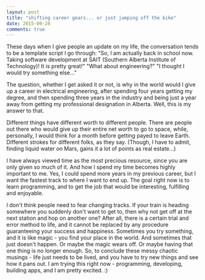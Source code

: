 ```yaml
---
layout: post
title: "shifting career gears... or just jumping off the bike"
date: 2015-09-28
comments: true
---
```


These days when I give people an update on my life, the conversation tends to be a template script I go through:
"So, I am actually back in school now. Taking software development at SAIT (Southern Alberta Institute of Technology)! It is pretty great!"
"What about engineering?"
"I thought I would try something else..."

The question, whether I get asked it or not, is why in the world would I give up a career in electrical engineering, after spending four years getting my degree, and then spending three years in the industry and being just a year away from getting my professional designation in Alberta. Well, this is my answer to that.

Different things have different worth to different people. There are people out there who would give up their entire net worth to go to space, while, personally, I would think for a month before getting payed to leave Earth. Different strokes for different folks, as they say.  (Though, I have to admit, finding liquid water on Mars, gains it a lot of points as real estate...)

I have always viewed time as the most precious resource, since you are only given so much of it. And how I spend my time becomes highly important to me. Yes, I could spend more years in my previous career, but I want the fastest track to where I want to end up. The goal right now is to learn programming, and to get the job that would be interesting, fulfilling and enjoyable. 

I don't think people need to fear changing tracks. If your train is heading somewhere you suddenly don't want to get to, then why not get off at the next station and hop on another one? After all, there is a certain trial and error method to life, and it cannot be replaced by any procedure guaranteeing your success and happiness. Sometimes you try something, and it is like magic - you find your place in the world. And sometimes that just doesn't happen. Or maybe the magic wears off. Or maybe having that one thing is no longer enough.  So, to conclude these messy chaotic musings - life just needs to be lived, and you have to try new things and see how it pans out. I am trying this right now - programming, developing, building apps, and I am pretty excited. :)

